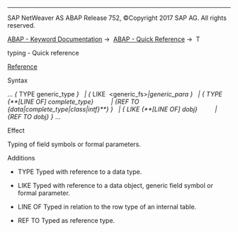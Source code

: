   

* * *

SAP NetWeaver AS ABAP Release 752, ©Copyright 2017 SAP AG. All rights reserved.

[ABAP - Keyword Documentation](javascript:call_link\('abenabap.htm'\)) →  [ABAP - Quick Reference](javascript:call_link\('abenabap_shortref.htm'\)) →  T

typing - Quick reference

[Reference](javascript:call_link\('abentyping_syntax.htm'\))

Syntax

... *{* TYPE generic\_type *}*
  *|* *{* LIKE  <generic\_fs>*|*generic\_para *}*
  *|* *{* TYPE *{**\[*LINE OF*\]* complete\_type*}*
         *|* *{*REF TO *{*data*|*complete\_type*|*class*|*intf*}**}* *}*
  *|* *{* LIKE *{**\[*LINE OF*\]* dobj*}*
         *|* *{*REF TO dobj*}* *}* ...

Effect

Typing of field symbols or formal parameters.

Additions

-   TYPE
    Typed with reference to a data type.
    
-   LIKE
    Typed with reference to a data object, generic field symbol or formal parameter.
    
-   LINE OF
    Typed in relation to the row type of an internal table.
    
-   REF TO
    Typed as reference type.